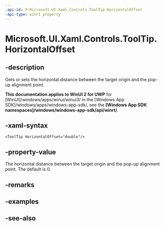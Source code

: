 ```yaml
---
-api-id: P:Microsoft.UI.Xaml.Controls.ToolTip.HorizontalOffset
-api-type: winrt property
---
```


<!-- Property syntax
public double HorizontalOffset { get;  set; }
-->

# Microsoft.UI.Xaml.Controls.ToolTip.HorizontalOffset

## -description
Gets or sets the horizontal distance between the target origin and the pop-up alignment point.

**This documentation applies to WinUI 2 for UWP** for [WinUI]/windows/apps/winui/winui3/ in the [Windows App SDK]/windows/apps/windows-app-sdk/, see the **[Windows App SDK namespaces]/windows/windows-app-sdk/api/winrt/**.

## -xaml-syntax
```xaml
<ToolTip HorizontalOffset="double"/>
```


## -property-value
The horizontal distance between the target origin and the pop-up alignment point. The default is 0.

## -remarks

## -examples

## -see-also

